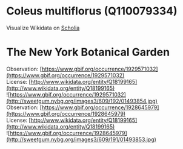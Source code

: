 
Coleus multiflorus (Q110079334)
===============================
  
Visualize Wikidata on [Scholia](https://scholia.toolforge.org/taxon/Q110079334)
# The New York Botanical Garden
  
Observation: [https://www.gbif.org/occurrence/1929571032](https://www.gbif.org/occurrence/1929571032)  
License: [http://www.wikidata.org/entity/Q18199165](http://www.wikidata.org/entity/Q18199165)  
![https://www.gbif.org/occurrence/1929571032](http://sweetgum.nybg.org/images3/609/192/01493854.jpg)  
Observation: [https://www.gbif.org/occurrence/1928645979](https://www.gbif.org/occurrence/1928645979)  
License: [http://www.wikidata.org/entity/Q18199165](http://www.wikidata.org/entity/Q18199165)  
![https://www.gbif.org/occurrence/1928645979](http://sweetgum.nybg.org/images3/609/191/01493853.jpg)